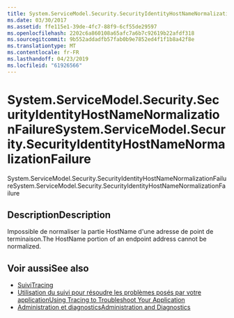 ```yaml
---
title: System.ServiceModel.Security.SecurityIdentityHostNameNormalizationFailure
ms.date: 03/30/2017
ms.assetid: ffe115e1-39de-4fc7-88f9-6cf55de29597
ms.openlocfilehash: 2202c6a860108a65afc7a6b7c92619b22afdf318
ms.sourcegitcommit: 9b552addadfb57fab0b9e7852ed4f1f1b8a42f8e
ms.translationtype: MT
ms.contentlocale: fr-FR
ms.lasthandoff: 04/23/2019
ms.locfileid: "61926566"
---
```

# <a name="systemservicemodelsecuritysecurityidentityhostnamenormalizationfailure"></a><span data-ttu-id="56a7b-102">System.ServiceModel.Security.SecurityIdentityHostNameNormalizationFailure</span><span class="sxs-lookup"><span data-stu-id="56a7b-102">System.ServiceModel.Security.SecurityIdentityHostNameNormalizationFailure</span></span>
<span data-ttu-id="56a7b-103">System.ServiceModel.Security.SecurityIdentityHostNameNormalizationFailure</span><span class="sxs-lookup"><span data-stu-id="56a7b-103">System.ServiceModel.Security.SecurityIdentityHostNameNormalizationFailure</span></span>  
  
## <a name="description"></a><span data-ttu-id="56a7b-104">Description</span><span class="sxs-lookup"><span data-stu-id="56a7b-104">Description</span></span>  
 <span data-ttu-id="56a7b-105">Impossible de normaliser la partie HostName d'une adresse de point de terminaison.</span><span class="sxs-lookup"><span data-stu-id="56a7b-105">The HostName portion of an endpoint address cannot be normalized.</span></span>  
  
## <a name="see-also"></a><span data-ttu-id="56a7b-106">Voir aussi</span><span class="sxs-lookup"><span data-stu-id="56a7b-106">See also</span></span>

- [<span data-ttu-id="56a7b-107">Suivi</span><span class="sxs-lookup"><span data-stu-id="56a7b-107">Tracing</span></span>](../../../../../docs/framework/wcf/diagnostics/tracing/index.md)
- [<span data-ttu-id="56a7b-108">Utilisation du suivi pour résoudre les problèmes posés par votre application</span><span class="sxs-lookup"><span data-stu-id="56a7b-108">Using Tracing to Troubleshoot Your Application</span></span>](../../../../../docs/framework/wcf/diagnostics/tracing/using-tracing-to-troubleshoot-your-application.md)
- [<span data-ttu-id="56a7b-109">Administration et diagnostics</span><span class="sxs-lookup"><span data-stu-id="56a7b-109">Administration and Diagnostics</span></span>](../../../../../docs/framework/wcf/diagnostics/index.md)
